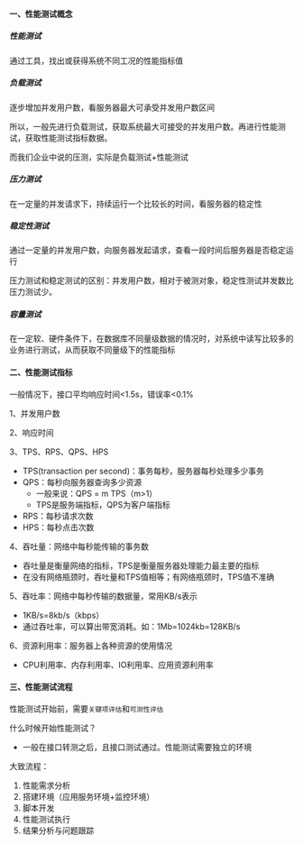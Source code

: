 #### 一、性能测试概念

##### 性能测试

通过工具，找出或获得系统不同工况的性能指标值

##### 负载测试

逐步增加并发用户数，看服务器最大可承受并发用户数区间

所以，一般先进行负载测试，获取系统最大可接受的并发用户数。再进行性能测试，获取性能测试指标数据。

而我们企业中说的压测，实际是负载测试+性能测试

##### 压力测试

在一定量的并发请求下，持续运行一个比较长的时间，看服务器的稳定性

##### 稳定性测试

通过一定量的并发用户数，向服务器发起请求，查看一段时间后服务器是否稳定运行

压力测试和稳定测试的区别：并发用户数，相对于被测对象，稳定性测试并发数比压力测试少。

##### 容量测试

在一定软、硬件条件下，在数据库不同量级数据的情况时，对系统中读写比较多的业务进行测试，从而获取不同量级下的性能指标



#### 二、性能测试指标

一般情况下，接口平均响应时间<1.5s，错误率<0.1%

1、并发用户数

2、响应时间

3、TPS、RPS、QPS、HPS

- TPS(transaction per second)：事务每秒，服务器每秒处理多少事务
- QPS：每秒向服务器查询多少资源
  - 一般来说：QPS = m TPS（m>1）
  - TPS是服务端指标，QPS为客户端指标
- RPS：每秒请求次数
- HPS：每秒点击次数

4、吞吐量：网络中每秒能传输的事务数

- 吞吐量是衡量网络的指标，TPS是衡量服务器处理能力最主要的指标
- 在没有网络瓶颈时，吞吐量和TPS值相等；有网络瓶颈时，TPS值不准确

5、吞吐率：网络中每秒传输的数据量，常用KB/s表示

- 1KB/s=8kb/s（kbps）
- 通过吞吐率，可以算出带宽消耗。如：1Mb=1024kb=128KB/s

6、资源利用率：服务器上各种资源的使用情况

- CPU利用率、内存利用率、IO利用率、应用资源利用率

#### 三、性能测试流程

性能测试开始前，需要`关键项评估`和`可测性评估`

什么时候开始性能测试？

- 一般在接口转测之后，且接口测试通过。性能测试需要独立的环境

大致流程：

1. 性能需求分析
2. 搭建环境（应用服务环境+监控环境）
3. 脚本开发
4. 性能测试执行
5. 结果分析与问题跟踪

